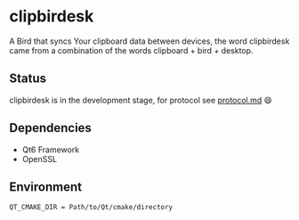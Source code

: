 <!--
 Copyright (c) 2023 Sri Lakshmi Kanthan P
 
 This software is released under the MIT License.
 https://opensource.org/licenses/MIT
-->

# clipbirdesk

A Bird that syncs Your clipboard data between devices, the word clipbirdesk came from a combination of the words clipboard + bird + desktop.

## Status

clipbirdesk is in the development stage, for protocol see [protocol.md](docs/design/protocol.md) 😄

## Dependencies

- Qt6 Framework
- OpenSSL

## Environment

~~~sh
QT_CMAKE_DIR = Path/to/Qt/cmake/directory
~~~
